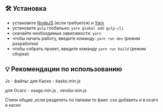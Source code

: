 ## :hammer_and_wrench: Установка
* установите [NodeJS](https://nodejs.org/en/) (если требуется) и [Yarn](https://yarnpkg.com/en/docs/install)
* установите ```gulp``` глобально: ```yarn global add gulp-cli```
* скачайте необходимые зависимости: ```yarn```
* чтобы начать работу, введите команду: ```yarn run dev``` (режим разработки)
* чтобы собрать проект, введите команду ```yarn run build``` (режим сборки)


## :bulb: Рекомендации по использованию

Js - файлы:
для Каско - kasko.min.js

для Осаго - osago.min.js , vendor.min.js

Стили общие ,если разделять по папкам то фаил .css добавить и в осаго и каско